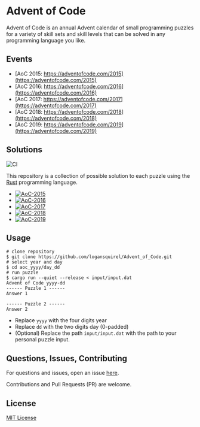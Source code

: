 # Advent of Code

Advent of Code is an annual Advent calendar of small programming puzzles for a
variety of skill sets and skill levels that can be solved in any programming
language you like.

## Events

- [AoC 2015: https://adventofcode.com/2015](https://adventofcode.com/2015)
- [AoC 2016: https://adventofcode.com/2016](https://adventofcode.com/2016)
- [AoC 2017: https://adventofcode.com/2017](https://adventofcode.com/2017)
- [AoC 2018: https://adventofcode.com/2018](https://adventofcode.com/2018)
- [AoC 2019: https://adventofcode.com/2019](https://adventofcode.com/2019)

## Solutions

![CI](https://github.com/logansquirel/Advent_of_Code/workflows/CI/badge.svg)

This repository is a collection of possible solution to each puzzle using the
[Rust](https://www.rust-lang.org/) programming language.

- [![AoC-2015](https://img.shields.io/badge/AoC--2015-%204%20%E2%98%85%20-blue)](aoc_2015/README.md)
- [![AoC-2016](https://img.shields.io/badge/AoC--2016-%204%20%E2%98%85%20-blue)](aoc_2016/README.md)
- [![AoC-2017](https://img.shields.io/badge/AoC--2017-%204%20%E2%98%85%20-blue)](aoc_2017/README.md)
- [![AoC-2018](https://img.shields.io/badge/AoC--2018-%204%20%E2%98%85%20-blue)](aoc_2018/README.md)
- [![AoC-2019](https://img.shields.io/badge/AoC--2019-%204%20%E2%98%85%20-blue)](aoc_2019/README.md)

## Usage

```shell-session
# clone repository
$ git clone https://github.com/logansquirel/Advent_of_Code.git
# select year and day
$ cd aoc_yyyy/day_dd
# run puzzle
$ cargo run --quiet --release < input/input.dat
Advent of Code yyyy-dd
------ Puzzle 1 ------
Answer 1

------ Puzzle 2 ------
Answer 2
```

- Replace `yyyy` with the four digits year
- Replace `dd` with the two digits day (0-padded)
- (Optional) Replace the path `input/input.dat` with the path to your personal
  puzzle input.

## Questions, Issues, Contributing

For questions and issues, open an issue
[here](https://github.com/logansquirel/Advent_of_Code/issues).

Contributions and Pull Requests (PR) are welcome.

## License

[MIT License](https://choosealicense.com/licenses/mit/)
